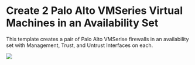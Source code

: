 # Create 2 Palo Alto VMSeries Virtual Machines in an Availability Set

This template creates a pair of Palo Alto VMSerise firewalls in an availability set with Management, Trust, and Untrust Interfaces on each.

<a href="https://portal.azure.com/#create/Microsoft.Template/uri/https%3A%2F%2Fraw.githubusercontent.com%2Fcegloff%2FpaloDeploy1%2Fmaster%2Fazuredeploy.json" target="_blank">
    <img src="http://azuredeploy.net/deploybutton.png"/>
</a>






